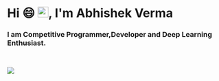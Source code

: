# Hi  :smile: <img src="https://media.giphy.com/media/hvRJCLFzcasrR4ia7z/giphy.gif" width="25px">, I'm Abhishek Verma</h1>
### I am Competitive Programmer,Developer and Deep Learning Enthusiast.</h2>

 <br>

 ![](572585373computer-monitor-animated-gif-5.gif.gif)
